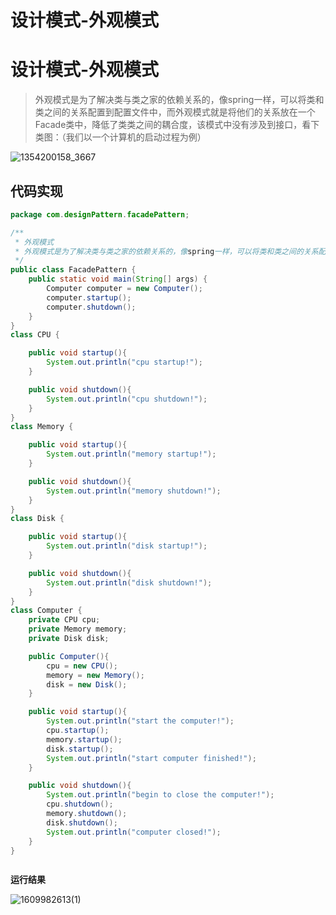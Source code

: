 # 设计模式-外观模式


# 设计模式-外观模式

> 外观模式是为了解决类与类之家的依赖关系的，像spring一样，可以将类和类之间的关系配置到配置文件中，而外观模式就是将他们的关系放在一个Facade类中，降低了类类之间的耦合度，该模式中没有涉及到接口，看下类图：（我们以一个计算机的启动过程为例）

![1354200158_3667](https://images-jsh.oss-cn-beijing.aliyuncs.com/img/1354200158_3667.PNG)

## 代码实现

```java
package com.designPattern.facadePattern;

/**
 * 外观模式
 * 外观模式是为了解决类与类之家的依赖关系的，像spring一样，可以将类和类之间的关系配置到配置文件中，而外观模式就是将他们的关系放在一个Facade类中，降低了类类之间的耦合度，该模式中没有涉及到接口，看下类图：（我们以一个计算机的启动过程为例）
 */
public class FacadePattern {
    public static void main(String[] args) {
        Computer computer = new Computer();
        computer.startup();
        computer.shutdown();
    }
}
class CPU {

    public void startup(){
        System.out.println("cpu startup!");
    }

    public void shutdown(){
        System.out.println("cpu shutdown!");
    }
}
class Memory {

    public void startup(){
        System.out.println("memory startup!");
    }

    public void shutdown(){
        System.out.println("memory shutdown!");
    }
}
class Disk {

    public void startup(){
        System.out.println("disk startup!");
    }

    public void shutdown(){
        System.out.println("disk shutdown!");
    }
}
class Computer {
    private CPU cpu;
    private Memory memory;
    private Disk disk;

    public Computer(){
        cpu = new CPU();
        memory = new Memory();
        disk = new Disk();
    }

    public void startup(){
        System.out.println("start the computer!");
        cpu.startup();
        memory.startup();
        disk.startup();
        System.out.println("start computer finished!");
    }

    public void shutdown(){
        System.out.println("begin to close the computer!");
        cpu.shutdown();
        memory.shutdown();
        disk.shutdown();
        System.out.println("computer closed!");
    }
}



```

**运行结果**

![1609982613(1)](https://images-jsh.oss-cn-beijing.aliyuncs.com/img/1609982613(1).png)


